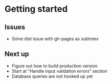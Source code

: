 # Getting started

## Issues

* Solve dist issue with gh-pages as subtreex

## Next up

* Figure out how to build production version
* Start at "Handle input validation errors" section
* Database queries are not hooked up yet